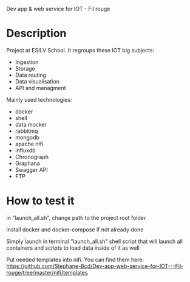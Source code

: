 Dev app & web service for IOT - Fil rouge


# Description

Project at ESILV School.
It regroups these IOT big subjects:
- Ingestion
- Storage
- Data routing
- Data visualisation
- API and managment

Mainly used technologies:
- docker
- shell
- data mocker
- rabbitmq
- mongodb
- apache nifi
- influxdb
- Chronograph
- Graphana
- Swagger API
- FTP


# How to test it

in "launch_all.sh", change path to the project root folder

install docker and docker-compose if not already done

Simply launch in terminal "launch_all.sh" shell script that will launch all containers and scripts to load data inside of it as well

Put needed templates into nifi.
You can find them here:
https://github.com/Stephane-Bcd/Dev-app-web-service-for-IOT---Fil-rouge/tree/master/nifi/templates
